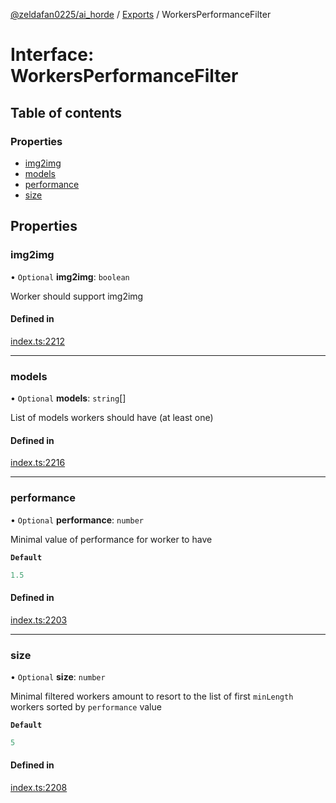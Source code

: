 [@zeldafan0225/ai_horde](../README.md) / [Exports](../modules.md) / WorkersPerformanceFilter

# Interface: WorkersPerformanceFilter

## Table of contents

### Properties

- [img2img](WorkersPerformanceFilter.md#img2img)
- [models](WorkersPerformanceFilter.md#models)
- [performance](WorkersPerformanceFilter.md#performance)
- [size](WorkersPerformanceFilter.md#size)

## Properties

### img2img

• `Optional` **img2img**: `boolean`

Worker should support img2img

#### Defined in

[index.ts:2212](https://github.com/ZeldaFan0225/ai_horde/blob/100bbe4/index.ts#L2212)

___

### models

• `Optional` **models**: `string`[]

List of models workers should have (at least one)

#### Defined in

[index.ts:2216](https://github.com/ZeldaFan0225/ai_horde/blob/100bbe4/index.ts#L2216)

___

### performance

• `Optional` **performance**: `number`

Minimal value of performance for worker to have

**`Default`**

```ts
1.5
```

#### Defined in

[index.ts:2203](https://github.com/ZeldaFan0225/ai_horde/blob/100bbe4/index.ts#L2203)

___

### size

• `Optional` **size**: `number`

Minimal filtered workers amount to resort to the list of first `minLength` workers sorted by `performance` value

**`Default`**

```ts
5
```

#### Defined in

[index.ts:2208](https://github.com/ZeldaFan0225/ai_horde/blob/100bbe4/index.ts#L2208)

